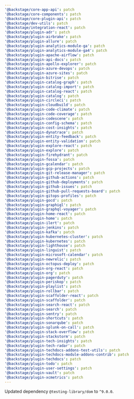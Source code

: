 ```yaml
---
'@backstage/core-app-api': patch
'@backstage/core-components': patch
'@backstage/core-plugin-api': patch
'@backstage/dev-utils': patch
'@backstage/integration-react': patch
'@backstage/plugin-adr': patch
'@backstage/plugin-airbrake': patch
'@backstage/plugin-allure': patch
'@backstage/plugin-analytics-module-ga': patch
'@backstage/plugin-analytics-module-ga4': patch
'@backstage/plugin-apache-airflow': patch
'@backstage/plugin-api-docs': patch
'@backstage/plugin-apollo-explorer': patch
'@backstage/plugin-azure-devops': patch
'@backstage/plugin-azure-sites': patch
'@backstage/plugin-bitrise': patch
'@backstage/plugin-catalog-graph': patch
'@backstage/plugin-catalog-import': patch
'@backstage/plugin-catalog-react': patch
'@backstage/plugin-catalog': patch
'@backstage/plugin-circleci': patch
'@backstage/plugin-cloudbuild': patch
'@backstage/plugin-code-climate': patch
'@backstage/plugin-code-coverage': patch
'@backstage/plugin-codescene': patch
'@backstage/plugin-config-schema': patch
'@backstage/plugin-cost-insights': patch
'@backstage/plugin-dynatrace': patch
'@backstage/plugin-entity-feedback': patch
'@backstage/plugin-entity-validation': patch
'@backstage/plugin-explore-react': patch
'@backstage/plugin-explore': patch
'@backstage/plugin-firehydrant': patch
'@backstage/plugin-fossa': patch
'@backstage/plugin-gcalendar': patch
'@backstage/plugin-gcp-projects': patch
'@backstage/plugin-git-release-manager': patch
'@backstage/plugin-github-actions': patch
'@backstage/plugin-github-deployments': patch
'@backstage/plugin-github-issues': patch
'@backstage/plugin-github-pull-requests-board': patch
'@backstage/plugin-gitops-profiles': patch
'@backstage/plugin-gocd': patch
'@backstage/plugin-graphiql': patch
'@backstage/plugin-graphql-voyager': patch
'@backstage/plugin-home-react': patch
'@backstage/plugin-home': patch
'@backstage/plugin-ilert': patch
'@backstage/plugin-jenkins': patch
'@backstage/plugin-kafka': patch
'@backstage/plugin-kubernetes-cluster': patch
'@backstage/plugin-kubernetes': patch
'@backstage/plugin-lighthouse': patch
'@backstage/plugin-linguist': patch
'@backstage/plugin-microsoft-calendar': patch
'@backstage/plugin-newrelic': patch
'@backstage/plugin-octopus-deploy': patch
'@backstage/plugin-org-react': patch
'@backstage/plugin-org': patch
'@backstage/plugin-pagerduty': patch
'@backstage/plugin-periskop': patch
'@backstage/plugin-playlist': patch
'@backstage/plugin-rollbar': patch
'@backstage/plugin-scaffolder-react': patch
'@backstage/plugin-scaffolder': patch
'@backstage/plugin-search-react': patch
'@backstage/plugin-search': patch
'@backstage/plugin-sentry': patch
'@backstage/plugin-shortcuts': patch
'@backstage/plugin-sonarqube': patch
'@backstage/plugin-splunk-on-call': patch
'@backstage/plugin-stack-overflow': patch
'@backstage/plugin-stackstorm': patch
'@backstage/plugin-tech-insights': patch
'@backstage/plugin-tech-radar': patch
'@backstage/plugin-techdocs-addons-test-utils': patch
'@backstage/plugin-techdocs-module-addons-contrib': patch
'@backstage/plugin-techdocs': patch
'@backstage/plugin-todo': patch
'@backstage/plugin-user-settings': patch
'@backstage/plugin-vault': patch
'@backstage/plugin-xcmetrics': patch
---
```


Updated dependency `@testing-library/dom` to `^9.0.0`.
